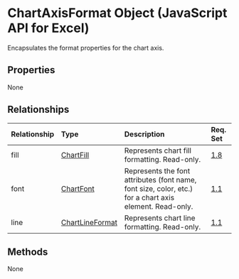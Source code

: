 # ChartAxisFormat Object (JavaScript API for Excel)

Encapsulates the format properties for the chart axis.

## Properties

None

## Relationships
| Relationship | Type	|Description| Req. Set|
|:---------------|:--------|:----------|:----|
|fill|[ChartFill](chartfill.md)|Represents chart fill formatting. Read-only.|[1.8](../requirement-sets/excel-api-requirement-sets.md)|
|font|[ChartFont](chartfont.md)|Represents the font attributes (font name, font size, color, etc.) for a chart axis element. Read-only.|[1.1](../requirement-sets/excel-api-requirement-sets.md)|
|line|[ChartLineFormat](chartlineformat.md)|Represents chart line formatting. Read-only.|[1.1](../requirement-sets/excel-api-requirement-sets.md)|

## Methods
None

